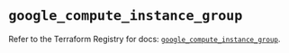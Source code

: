 # `google_compute_instance_group`

Refer to the Terraform Registry for docs: [`google_compute_instance_group`](https://registry.terraform.io/providers/hashicorp/google/5.16.0/docs/resources/compute_instance_group).
